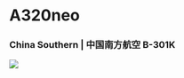 # A320neo

### China Southern | 中国南方航空 B-301K

![](http://cdn.eternityqjl.top/A320neo_CZ_B301K.jpg)

